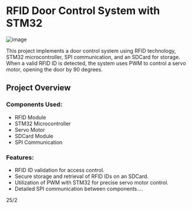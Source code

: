  # RFID Door Control System with STM32

![image](https://github.com/khokhanptv/Embedded-Software_2023/assets/136571945/1ae21e81-c878-4cc7-9beb-9b7b9f9b1b5e)

This project implements a door control system using RFID technology, STM32 microcontroller, SPI communication, and an SDCard for storage. When a valid RFID ID is detected, the system uses PWM to control a servo motor, opening the door by 90 degrees.

## Project Overview

### Components Used:
- RFID Module
- STM32 Microcontroller
- Servo Motor
- SDCard Module
- SPI Communication

### Features:
- RFID ID validation for access control.
- Secure storage and retrieval of RFID IDs on an SDCard.
- Utilization of PWM with STM32 for precise servo motor control.
- Detailed SPI communication between components....

25/2